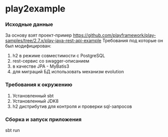 # play2example

### Исходные данные ###
За основу взят проект-пример https://github.com/playframework/play-samples/tree/2.7.x/play-java-rest-api-example
Требования под которые он был модифицирован: 
1. h2 в режиме совместимости с PostgreSQL
2. rest-сервис со swagger-описанием
3. в качестве JPA - MyBatis3
4. для миграций БД использовать механизм evolution

### Требования к окружению ###

1. Установленный sbt
2. Установленный JDK8
3. h2 дистрибутив для контроля и проверки sql-запросов

### Сборка и запуск приложения ###
sbt run